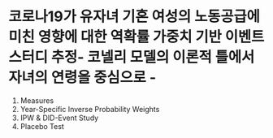 # 코로나19가 유자녀 기혼 여성의 노동공급에 미친 영향에 대한 역확률 가중치 기반 이벤트 스터디 추정- 코넬리 모델의 이론적 틀에서 자녀의 연령을 중심으로 -
1) Measures
2) Year-Specific Inverse Probability Weights
3) IPW & DID-Event Study
4) Placebo Test
